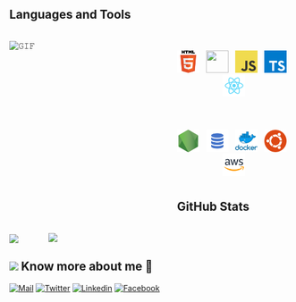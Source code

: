 <h2>Languages and Tools</h2>
<br>


<img align="left" height="300px" width="300px" alt="𝙶𝙸𝙵" src="https://camo.githubusercontent.com/3b7c592ede97b6138ffd4b1cc1541c2f3b11fd39/687474703a2f2f33312e6d656469612e74756d626c722e636f6d2f31376665613932306666333665663466356238373764353231366137616164392f74756d626c725f6d6f39786a65387a5a34317163626975666f315f313238302e676966"/>
<br/>

<div align="center">
<span>
<code><img height="40" width="40" src="https://raw.githubusercontent.com/github/explore/80688e429a7d4ef2fca1e82350fe8e3517d3494d/topics/html/html.png"></code>
</span>
&nbsp;
<span>
<code><img height="40" width="40" src="https://cdn.iconscout.com/icon/free/png-256/css-131-722685.png"></code>
</span>
&nbsp;
<span>
<code><img height="40" width="40" src="https://raw.githubusercontent.com/github/explore/80688e429a7d4ef2fca1e82350fe8e3517d3494d/topics/javascript/javascript.png"></code>
</span>
&nbsp;
<span>
<code><img height="40" width="40" src="https://raw.githubusercontent.com/github/explore/80688e429a7d4ef2fca1e82350fe8e3517d3494d/topics/typescript/typescript.png"></code>
</span>
&nbsp;
<span>
<code><img height="40" width="40" src="https://raw.githubusercontent.com/github/explore/80688e429a7d4ef2fca1e82350fe8e3517d3494d/topics/react/react.png"></code>
</span>
</div>

<br/>

#

<div align="center">
<span>
<code><img height="40" width="40" src="https://raw.githubusercontent.com/github/explore/80688e429a7d4ef2fca1e82350fe8e3517d3494d/topics/nodejs/nodejs.png"></code>
</span>
&nbsp;
<span>
<code><img height="40" width="40" src="https://raw.githubusercontent.com/github/explore/80688e429a7d4ef2fca1e82350fe8e3517d3494d/topics/sql/sql.png"></code>
</span>
&nbsp;
<span>
<code><img height="40" width="40" src="https://raw.githubusercontent.com/github/explore/80688e429a7d4ef2fca1e82350fe8e3517d3494d/topics/docker/docker.png"></code>
</span>
&nbsp;
<span>
<code><img height="40" width="40" src="https://raw.githubusercontent.com/github/explore/80688e429a7d4ef2fca1e82350fe8e3517d3494d/topics/ubuntu/ubuntu.png"></code>
</span>
&nbsp;
<span>
<code><img height="40" width="40" src="https://raw.githubusercontent.com/github/explore/80688e429a7d4ef2fca1e82350fe8e3517d3494d/topics/aws/aws.png"></code>
</span>
</div>

#

<h2>GitHub Stats</h2>
<br>
<div>
  <a href="#" title="CuTrung">
    <img align="right" width="434" src="https://github-readme-stats.vercel.app/api?username=CuTrung&show_icons=true&theme=gruvbox&border_color=61dafb&hide_border=true&count_private=true&include_all_commits=true" />
  </a>
   <a href="#" title="CuTrung">
    <img width="315" align="center" src="https://github-readme-stats.vercel.app/api/top-langs/?username=CuTrung&title_color=61dafb&text_color=ffffff&icon_color=61dafb&bg_color=20232a&langs_count=6&layout=compact&border_color=61dafb&hide_border=true" />
  </a>
</div>

## <img src="https://media.tenor.com/images/7e96d994f29b388f63f7aa77ff2bea78/tenor.gif" width="25"> <b> Know more about me 👋</b>

[![Mail](https://img.shields.io/badge/-Say%20Hi!-black?style=for-the-badge&logo=gmail)](mailto:cuphanthanhtrung4112003@gmail.com)
[![Twitter](https://img.shields.io/badge/-Twitter-black?style=for-the-badge&logo=twitter)](https://twitter.com/Deepshi83711299)
[![Linkedin](https://img.shields.io/badge/-LinkedIn-black?style=for-the-badge&logo=Linkedin)](https://www.linkedin.com/in/cù-phan-thành-trung-29806629a/)
[![Facebook](https://img.shields.io/badge/-Facebook-blue?style=for-the-badge&logo=Facebook)](https://www.facebook.com/cuphan.thanhtrung)
<!-- [![Stack Overflow](https://img.shields.io/badge/-StackOverflow-black?style=for-the-badge&logo=StackOverflow)](https://stackoverflow.com/users/12636730/deepshikha-yadav?tab=topactivity) -->
<!-- [![Hackerrank](https://img.shields.io/badge/-Hackerrank-black?style=for-the-badge&logo=Hackerrank)](https://www.hackerrank.com/deepshikhayadav2?tab=topactivity) -->


</div>
